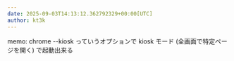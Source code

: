 ```yaml
---
date: 2025-09-03T14:13:12.362792329+00:00[UTC]
author: kt3k
---
```

memo: chrome --kiosk っていうオプションで kiosk モード (全画面で特定ページを開く) で起動出来る
